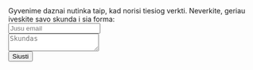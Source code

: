 <!-- Global site tag (gtag.js) - Google Analytics -->
<script async src="https://www.googletagmanager.com/gtag/js?id=UA-133904759-1"></script>
<script>
  window.dataLayer = window.dataLayer || [];
  function gtag(){dataLayer.push(arguments);}
  gtag('js', new Date());

  gtag('config', 'UA-133904759-1');
</script>

<script language="javascript" src="https://track.adform.net/adfscript/?bn=29512576"></script>

<form action="https://formspree.io/asaroklt@gmail.com" method="POST">
  Gyvenime daznai nutinka taip, kad norisi tiesiog verkti. Neverkite, geriau iveskite savo skunda i sia forma:<br>
 <script language="javascript" src="https://track.adform.net/adfscript/?bn=29512576"></script> 
  <input type="email" name="email" placeholder="Jusu email"><br>
  <textarea name="message" placeholder="Skundas"></textarea><br>
  <button type="submit">Siusti</button>
</form>
